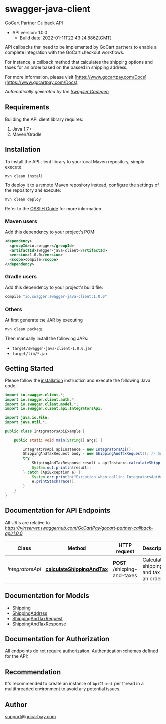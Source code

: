 # swagger-java-client

GoCart Partner Callback API
- API version: 1.0.0
  - Build date: 2022-01-11T22:43:24.886Z[GMT]

API callbacks that need to be implemented by GoCart partners to enable a complete integration with the GoCart checkout workflows. <p/> For instance, a callback method that calculates the shipping options and taxes for an order based on the passed in shipping address.

  For more information, please visit [https://www.gocartpay.com/Docs](https://www.gocartpay.com/Docs)

*Automatically generated by the [Swagger Codegen](https://github.com/swagger-api/swagger-codegen)*


## Requirements

Building the API client library requires:
1. Java 1.7+
2. Maven/Gradle

## Installation

To install the API client library to your local Maven repository, simply execute:

```shell
mvn clean install
```

To deploy it to a remote Maven repository instead, configure the settings of the repository and execute:

```shell
mvn clean deploy
```

Refer to the [OSSRH Guide](http://central.sonatype.org/pages/ossrh-guide.html) for more information.

### Maven users

Add this dependency to your project's POM:

```xml
<dependency>
  <groupId>io.swagger</groupId>
  <artifactId>swagger-java-client</artifactId>
  <version>1.0.0</version>
  <scope>compile</scope>
</dependency>
```

### Gradle users

Add this dependency to your project's build file:

```groovy
compile "io.swagger:swagger-java-client:1.0.0"
```

### Others

At first generate the JAR by executing:

```shell
mvn clean package
```

Then manually install the following JARs:

* `target/swagger-java-client-1.0.0.jar`
* `target/lib/*.jar`

## Getting Started

Please follow the [installation](#installation) instruction and execute the following Java code:

```java
import io.swagger.client.*;
import io.swagger.client.auth.*;
import io.swagger.client.model.*;
import io.swagger.client.api.IntegratorsApi;

import java.io.File;
import java.util.*;

public class IntegratorsApiExample {

    public static void main(String[] args) {
        
        IntegratorsApi apiInstance = new IntegratorsApi();
        ShippingAndTaxRequest body = new ShippingAndTaxRequest(); // ShippingAndTaxRequest | Shipping and tax request payload.
        try {
            ShippingAndTaxResponse result = apiInstance.calculateShippingAndTax(body);
            System.out.println(result);
        } catch (ApiException e) {
            System.err.println("Exception when calling IntegratorsApi#calculateShippingAndTax");
            e.printStackTrace();
        }
    }
}
```

## Documentation for API Endpoints

All URIs are relative to *https://virtserver.swaggerhub.com/GoCartPay/gocart-partner-callback-api/1.0.0*

Class | Method | HTTP request | Description
------------ | ------------- | ------------- | -------------
*IntegratorsApi* | [**calculateShippingAndTax**](docs/IntegratorsApi.md#calculateShippingAndTax) | **POST** /shipping-and-taxes | Calculates shipping and tax for an order.

## Documentation for Models

 - [Shipping](docs/Shipping.md)
 - [ShippingAddress](docs/ShippingAddress.md)
 - [ShippingAndTaxRequest](docs/ShippingAndTaxRequest.md)
 - [ShippingAndTaxResponse](docs/ShippingAndTaxResponse.md)

## Documentation for Authorization

All endpoints do not require authorization.
Authentication schemes defined for the API:

## Recommendation

It's recommended to create an instance of `ApiClient` per thread in a multithreaded environment to avoid any potential issues.

## Author

support@gocartpay.com
